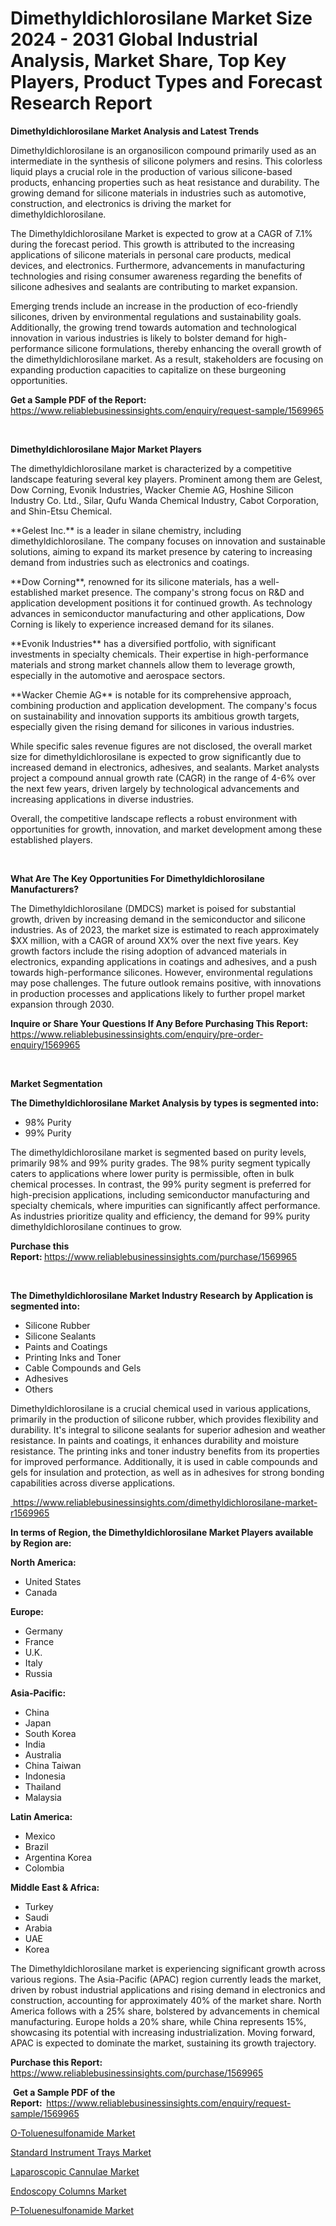 <p><h1>Dimethyldichlorosilane Market Size 2024 - 2031 Global Industrial Analysis, Market Share, Top Key Players, Product Types and Forecast Research Report</h1></p><p><strong>Dimethyldichlorosilane Market Analysis and Latest Trends</strong></p>
<p><p>Dimethyldichlorosilane is an organosilicon compound primarily used as an intermediate in the synthesis of silicone polymers and resins. This colorless liquid plays a crucial role in the production of various silicone-based products, enhancing properties such as heat resistance and durability. The growing demand for silicone materials in industries such as automotive, construction, and electronics is driving the market for dimethyldichlorosilane.</p><p>The Dimethyldichlorosilane Market is expected to grow at a CAGR of 7.1% during the forecast period. This growth is attributed to the increasing applications of silicone materials in personal care products, medical devices, and electronics. Furthermore, advancements in manufacturing technologies and rising consumer awareness regarding the benefits of silicone adhesives and sealants are contributing to market expansion. </p><p>Emerging trends include an increase in the production of eco-friendly silicones, driven by environmental regulations and sustainability goals. Additionally, the growing trend towards automation and technological innovation in various industries is likely to bolster demand for high-performance silicone formulations, thereby enhancing the overall growth of the dimethyldichlorosilane market. As a result, stakeholders are focusing on expanding production capacities to capitalize on these burgeoning opportunities.</p></p>
<p><strong>Get a Sample PDF of the Report:&nbsp;</strong> <a href="https://www.reliablebusinessinsights.com/enquiry/request-sample/1569965?utm_campaign=1260&utm_medium=2&utm_source=Github&utm_content=ia&utm_term=14102024&utm_id=dimethyldichlorosilane">https://www.reliablebusinessinsights.com/enquiry/request-sample/1569965</a></p>
<p>&nbsp;</p>
<p><strong>Dimethyldichlorosilane Major Market Players</strong></p>
<p><p>The dimethyldichlorosilane market is characterized by a competitive landscape featuring several key players. Prominent among them are Gelest, Dow Corning, Evonik Industries, Wacker Chemie AG, Hoshine Silicon Industry Co. Ltd., Silar, Qufu Wanda Chemical Industry, Cabot Corporation, and Shin-Etsu Chemical.</p><p>**Gelest Inc.** is a leader in silane chemistry, including dimethyldichlorosilane. The company focuses on innovation and sustainable solutions, aiming to expand its market presence by catering to increasing demand from industries such as electronics and coatings. </p><p>**Dow Corning**, renowned for its silicone materials, has a well-established market presence. The company's strong focus on R&D and application development positions it for continued growth. As technology advances in semiconductor manufacturing and other applications, Dow Corning is likely to experience increased demand for its silanes.</p><p>**Evonik Industries** has a diversified portfolio, with significant investments in specialty chemicals. Their expertise in high-performance materials and strong market channels allow them to leverage growth, especially in the automotive and aerospace sectors.</p><p>**Wacker Chemie AG** is notable for its comprehensive approach, combining production and application development. The company's focus on sustainability and innovation supports its ambitious growth targets, especially given the rising demand for silicones in various industries.</p><p>While specific sales revenue figures are not disclosed, the overall market size for dimethyldichlorosilane is expected to grow significantly due to increased demand in electronics, adhesives, and sealants. Market analysts project a compound annual growth rate (CAGR) in the range of 4-6% over the next few years, driven largely by technological advancements and increasing applications in diverse industries.</p><p>Overall, the competitive landscape reflects a robust environment with opportunities for growth, innovation, and market development among these established players.</p></p>
<p>&nbsp;</p>
<p><strong>What Are The Key Opportunities For Dimethyldichlorosilane Manufacturers?</strong></p>
<p><p>The Dimethyldichlorosilane (DMDCS) market is poised for substantial growth, driven by increasing demand in the semiconductor and silicone industries. As of 2023, the market size is estimated to reach approximately $XX million, with a CAGR of around XX% over the next five years. Key growth factors include the rising adoption of advanced materials in electronics, expanding applications in coatings and adhesives, and a push towards high-performance silicones. However, environmental regulations may pose challenges. The future outlook remains positive, with innovations in production processes and applications likely to further propel market expansion through 2030.</p></p>
<p><strong>Inquire or Share Your Questions If Any Before Purchasing This Report:</strong> <a href="https://www.reliablebusinessinsights.com/enquiry/pre-order-enquiry/1569965?utm_campaign=1260&utm_medium=2&utm_source=Github&utm_content=ia&utm_term=14102024&utm_id=dimethyldichlorosilane">https://www.reliablebusinessinsights.com/enquiry/pre-order-enquiry/1569965</a></p>
<p>&nbsp;</p>
<p><strong>Market Segmentation</strong></p>
<p><strong>The Dimethyldichlorosilane Market Analysis by types is segmented into:</strong></p>
<p><ul><li>98% Purity</li><li>99% Purity</li></ul></p>
<p><p>The dimethyldichlorosilane market is segmented based on purity levels, primarily 98% and 99% purity grades. The 98% purity segment typically caters to applications where lower purity is permissible, often in bulk chemical processes. In contrast, the 99% purity segment is preferred for high-precision applications, including semiconductor manufacturing and specialty chemicals, where impurities can significantly affect performance. As industries prioritize quality and efficiency, the demand for 99% purity dimethyldichlorosilane continues to grow.</p></p>
<p><strong>Purchase this Report:&nbsp;</strong><a href="https://www.reliablebusinessinsights.com/purchase/1569965?utm_campaign=1260&utm_medium=2&utm_source=Github&utm_content=ia&utm_term=14102024&utm_id=dimethyldichlorosilane">https://www.reliablebusinessinsights.com/purchase/1569965</a></p>
<p>&nbsp;</p>
<p><strong>The Dimethyldichlorosilane Market Industry Research by Application is segmented into:</strong></p>
<p><ul><li>Silicone Rubber</li><li>Silicone Sealants</li><li>Paints and Coatings</li><li>Printing Inks and Toner</li><li>Cable Compounds and Gels</li><li>Adhesives</li><li>Others</li></ul></p>
<p><p>Dimethyldichlorosilane is a crucial chemical used in various applications, primarily in the production of silicone rubber, which provides flexibility and durability. It's integral to silicone sealants for superior adhesion and weather resistance. In paints and coatings, it enhances durability and moisture resistance. The printing inks and toner industry benefits from its properties for improved performance. Additionally, it is used in cable compounds and gels for insulation and protection, as well as in adhesives for strong bonding capabilities across diverse applications.</p></p>
<p><a href="https://www.reliablebusinessinsights.com/dimethyldichlorosilane-market-r1569965?utm_campaign=1260&utm_medium=2&utm_source=Github&utm_content=ia&utm_term=14102024&utm_id=dimethyldichlorosilane">&nbsp;https://www.reliablebusinessinsights.com/dimethyldichlorosilane-market-r1569965</a></p>
<p><strong>In terms of Region, the Dimethyldichlorosilane Market Players available by Region are:</strong></p>
<p>
    <p> <strong> North America: </strong>
        <ul>
            <li>United States</li>
            <li>Canada</li>
        </ul>
        </p> 
    <p> <strong> Europe: </strong>
        <ul>
            <li>Germany</li>
            <li>France</li>
            <li>U.K.</li>
            <li>Italy</li>
            <li>Russia</li>
        </ul>
        </p> 
    <p> <strong> Asia-Pacific: </strong>
        <ul>
            <li>China</li>
            <li>Japan</li>
            <li>South Korea</li>
            <li>India</li>
            <li>Australia</li>
            <li>China Taiwan</li>
            <li>Indonesia</li>
            <li>Thailand</li>
            <li>Malaysia</li>
        </ul>
        </p> 
    <p> <strong> Latin America: </strong>
        <ul>
            <li>Mexico</li>
            <li>Brazil</li>
            <li>Argentina Korea</li>
            <li>Colombia</li>
        </ul>
        </p> 
    <p> <strong> Middle East & Africa: </strong>
        <ul>
            <li>Turkey</li>
            <li>Saudi</li>
            <li>Arabia</li>
            <li>UAE</li>
            <li>Korea</li>
        </ul>
    </p>
    </p>
<p><p>The Dimethyldichlorosilane market is experiencing significant growth across various regions. The Asia-Pacific (APAC) region currently leads the market, driven by robust industrial applications and rising demand in electronics and construction, accounting for approximately 40% of the market share. North America follows with a 25% share, bolstered by advancements in chemical manufacturing. Europe holds a 20% share, while China represents 15%, showcasing its potential with increasing industrialization. Moving forward, APAC is expected to dominate the market, sustaining its growth trajectory.</p></p>
<p><strong>Purchase this Report: </strong><a href="https://www.reliablebusinessinsights.com/purchase/1569965?utm_campaign=1260&utm_medium=2&utm_source=Github&utm_content=ia&utm_term=14102024&utm_id=dimethyldichlorosilane">https://www.reliablebusinessinsights.com/purchase/1569965</a></p>
<p>&nbsp;<strong>Get a Sample PDF of the Report:&nbsp;&nbsp;</strong><a href="https://www.reliablebusinessinsights.com/enquiry/request-sample/1569965?utm_campaign=1260&utm_medium=2&utm_source=Github&utm_content=ia&utm_term=14102024&utm_id=dimethyldichlorosilane">https://www.reliablebusinessinsights.com/enquiry/request-sample/1569965</a></p>
<p><strong></strong></p>
<p><p><a href="https://github.com/anaeilandos/Market-Research-Report-List-1/blob/main/o-toluenesulfonamide-market.md?utm_campaign=1260&utm_medium=2&utm_source=Github&utm_content=ia&utm_term=14102024&utm_id=dimethyldichlorosilane">O-Toluenesulfonamide Market</a></p><p><a href="https://www.linkedin.com/pulse/future-ready-strategic-insights-global-standard-instrument-jmake?trk=public_post_embed_feed-article-content&utm_campaign=1260&utm_medium=2&utm_source=Github&utm_content=ia&utm_term=14102024&utm_id=dimethyldichlorosilane">Standard Instrument Trays Market</a></p><p><a href="https://www.linkedin.com/pulse/laparoscopic-cannulae-market-evolution-future-outlook-jkfie?trk=public_post_embed_feed-article-content&utm_campaign=1260&utm_medium=2&utm_source=Github&utm_content=ia&utm_term=14102024&utm_id=dimethyldichlorosilane">Laparoscopic Cannulae Market</a></p><p><a href="https://www.linkedin.com/pulse/endoscopy-columns-market-forecasts-trends-impact-analysis-nuuxe?trk=public_post_embed_feed-article-content&utm_campaign=1260&utm_medium=2&utm_source=Github&utm_content=ia&utm_term=14102024&utm_id=dimethyldichlorosilane">Endoscopy Columns Market</a></p><p><a href="https://github.com/fosters9adames/Market-Research-Report-List-1/blob/main/p-toluenesulfonamide-market.md?utm_campaign=1260&utm_medium=2&utm_source=Github&utm_content=ia&utm_term=14102024&utm_id=dimethyldichlorosilane">P-Toluenesulfonamide Market</a></p></p>
